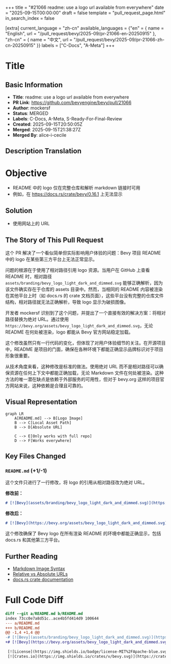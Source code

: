+++
title = "#21066 readme: use a logo url available from everywhere"
date = "2025-09-15T00:00:00"
draft = false
template = "pull_request_page.html"
in_search_index = false

[extra]
current_language = "zh-cn"
available_languages = {"en" = { name = "English", url = "/pull_request/bevy/2025-09/pr-21066-en-20250915" }, "zh-cn" = { name = "中文", url = "/pull_request/bevy/2025-09/pr-21066-zh-cn-20250915" }}
labels = ["C-Docs", "A-Meta"]
+++

# Title

## Basic Information
- **Title**: readme: use a logo url available from everywhere
- **PR Link**: https://github.com/bevyengine/bevy/pull/21066
- **Author**: mockersf
- **Status**: MERGED
- **Labels**: C-Docs, A-Meta, S-Ready-For-Final-Review
- **Created**: 2025-09-15T20:50:05Z
- **Merged**: 2025-09-15T21:38:27Z
- **Merged By**: alice-i-cecile

## Description Translation
# Objective

- README 中的 logo 仅在完整仓库和解析 markdown 链接时可用
- 例如，在 https://docs.rs/crate/bevy/0.16.1 上无法显示

## Solution

- 使用网站上的 URL

## The Story of This Pull Request

这个 PR 解决了一个看似简单但实际影响用户体验的问题：Bevy 项目 README 中的 logo 在某些第三方平台上无法正常显示。

问题的根源在于使用了相对路径引用 logo 资源。当用户在 GitHub 上查看 README 时，相对路径 `assets/branding/bevy_logo_light_dark_and_dimmed.svg` 能够正确解析，因为该文件确实存在于仓库的 assets 目录中。然而，当相同的 README 内容被渲染在其他平台上时（如 docs.rs 的 crate 文档页面），这些平台没有完整的仓库文件结构，相对路径就无法正确解析，导致 logo 显示为破损图像。

开发者 mockersf 识别到了这个问题，并提出了一个直接有效的解决方案：将相对路径替换为绝对 URL。通过使用 `https://bevy.org/assets/bevy_logo_light_dark_and_dimmed.svg`，无论 README 在何处被渲染，logo 都能从 Bevy 官方网站稳定加载。

这个修改虽然只有一行代码的变化，但体现了对用户体验细节的关注。在开源项目中，README 是项目的门面，确保在各种环境下都能正确显示品牌标识对于项目形象很重要。

从技术角度来看，这种修改是标准的做法。使用绝对 URL 而不是相对路径可以确保资源在任何上下文中都能正确加载，无论 Markdown 文件在何处被渲染。这种方法的唯一潜在缺点是依赖于外部服务的可用性，但对于 bevy.org 这样的项目官方网站来说，这种依赖是合理且可靠的。

## Visual Representation

```mermaid
graph LR
    A[README.md] --> B[Logo Image]
    B --> C[Local Asset Path]
    B --> D[Absolute URL]
    
    C --> E[Only works with full repo]
    D --> F[Works everywhere]
```

## Key Files Changed

### `README.md` (+1/-1)

这个文件只进行了一行修改，将 logo 的引用从相对路径改为绝对 URL。

**修改前：**
```markdown
# [![Bevy](assets/branding/bevy_logo_light_dark_and_dimmed.svg)](https://bevy.org)
```

**修改后：**
```markdown
# [![Bevy](https://bevy.org/assets/bevy_logo_light_dark_and_dimmed.svg)](https://bevy.org)
```

这个修改确保了 Bevy logo 在所有渲染 README 的环境中都能正确显示，包括 docs.rs 和其他第三方平台。

## Further Reading

- [Markdown Image Syntax](https://www.markdownguide.org/basic-syntax/#images-1)
- [Relative vs Absolute URLs](https://developer.mozilla.org/en-US/docs/Learn/Common_questions/Web_mechanics/What_is_a_URL#absolute_urls_vs_relative_urls)
- [docs.rs crate documentation](https://doc.rust-lang.org/cargo/reference/publishing.html#documentation)

# Full Code Diff
```diff
diff --git a/README.md b/README.md
index 73cc0e7a8d51c..ace4b5fd414d9 100644
--- a/README.md
+++ b/README.md
@@ -1,4 +1,4 @@
-# [![Bevy](assets/branding/bevy_logo_light_dark_and_dimmed.svg)](https://bevy.org)
+# [![Bevy](https://bevy.org/assets/bevy_logo_light_dark_and_dimmed.svg)](https://bevy.org)
 
 [![License](https://img.shields.io/badge/license-MIT%2FApache-blue.svg)](https://github.com/bevyengine/bevy#license)
 [![Crates.io](https://img.shields.io/crates/v/bevy.svg)](https://crates.io/crates/bevy)
```